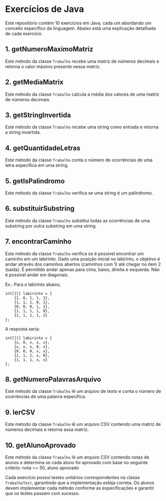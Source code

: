 # Exercícios de Java

Este repositório contém 10 exercícios em Java, cada um abordando um conceito específico da linguagem. Abaixo está uma explicação detalhada de cada exercício.

## 1. getNumeroMaximoMatriz

Este método da classe `Trabalho` recebe uma matriz de números decimais e retorna o valor máximo presente nessa matriz.

## 2. getMediaMatrix

Este método da classe `Trabalho` calcula a média dos valores de uma matriz de números decimais.

## 3. getStringInvertida

Este método da classe `Trabalho` recebe uma string como entrada e retorna a string invertida.

## 4. getQuantidadeLetras

Este método da classe `Trabalho` conta o número de ocorrências de uma letra específica em uma string.

## 5. getIsPalindromo

Este método da classe `Trabalho` verifica se uma string é um palíndromo.

## 6. substituirSubstring

Este método da classe `Trabalho` substitui todas as ocorrências de uma substring por outra substring em uma string.

## 7. encontrarCaminho

Este método da classe `Trabalho` verifica se é possível encontrar um caminho em um labirinto. Dado uma posição inicial no labirinto, o objetivo é andar através dos caminhos abertos (caminhos com 1) até chegar no item 2 (saída). É permitido andar apenas para cima, baixo, direita e esquerda. Não é possível andar em diagonais. 

Ex.: Para o labirinto abaixo,
```
int[][] labirinto = {
    {1, 0, 1, 1, 1},
    {1, 1, 1, 0, 1},
    {0, 0, 0, 1, 1},
    {1, 1, 1, 1, 0},
    {1, 1, 1, 1, 2}
};
```
A resposta seria:
```
int[][] labirinto = {
    {x, 0, x, x, x},
    {x, x, x, 0, x},
    {0, 0, 0, x, x},
    {1, 1, 1, x, 0},
    {1, 1, 1, x, x}
};
```

## 8. getNumeroPalavrasArquivo

Este método da classe `Trabalho` lê um arquivo de texto e conta o número de ocorrências de uma palavra específica.

## 9. lerCSV

Este método da classe `Trabalho` lê um arquivo CSV contendo uma matriz de números decimais e retorna essa matriz.

## 10. getAlunoAprovado

Este método da classe `Trabalho` lê um arquivo CSV contendo notas de alunos e determina se cada aluno foi aprovado com base no seguinte critério: nota >= 50, aluno aprovado

Cada exercício possui testes unitários correspondentes na classe `TrabalhoTest`, garantindo que a implementação esteja correta. Os alunos devem implementar cada método conforme as especificações e garantir que os testes passem com sucesso.
